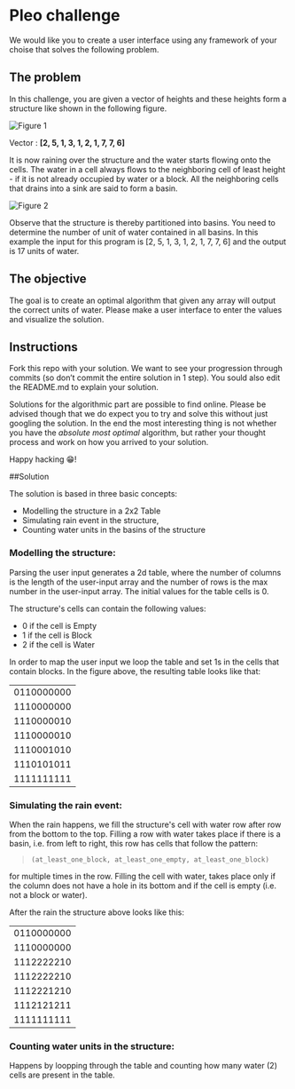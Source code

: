 # Pleo challenge

We would like you to create a user interface using any framework of your choise that solves the following problem.

## The problem

In this challenge, you are given a vector of heights and these heights form a structure like shown in the following figure.
 
![Figure 1](figure1.png)

Vector : **[2, 5, 1, 3, 1, 2, 1, 7, 7, 6]**
 
It is now raining over the structure and the water starts flowing onto the cells.  The water in a cell always flows to the neighboring cell of least height - if it is not already occupied by water or a block. All the neighboring cells that drains into a sink are said to form a basin. 
 
![Figure 2](figure1.2.png)
 
Observe that the structure is thereby partitioned into basins. You need to determine the number of unit of water contained in all basins. In this example the input for this program is [2, 5, 1, 3, 1, 2, 1, 7, 7, 6] and the output is 17 units of water.

## The objective

The goal is to create an optimal algorithm that given any array will output the correct units of water. Please make a user interface to enter the values and visualize the solution.

## Instructions

Fork this repo with your solution. We want to see your progression through commits (so don’t commit the entire solution in 1 step). You sould also edit the README.md to explain your solution.

Solutions for the algorithmic part are possible to find online. Please be advised though that we do expect you to try and solve this without just googling the solution. In the end the most interesting thing is not whether you have the _absolute most optimal_ algorithm, but rather your thought process and work on how you arrived to your solution.

Happy hacking 😁!


##Solution

The solution is based in three basic concepts:
* Modelling the structure in a 2x2 Table
* Simulating rain event in the structure, 
* Counting water units in the basins of the structure

### Modelling the structure:

Parsing the user input generates a 2d table, where the number of columns is the length of the user-input array and the number of rows is the max number in the user-input array. The initial values for the table cells is 0.

The structure's cells can contain the following values: 
 * 0 if the cell is Empty
 * 1 if the cell is Block
 * 2 if the cell is Water

In order to map the user input we loop the table and set 1s in the cells that contain blocks. In the figure above, the resulting table looks like that:

|          |
|:--------:|
|0110000000|
|1110000000|
|1110000010|
|1110000010|
|1110001010|
|1110101011|
|1111111111|
 
 ### Simulating the rain event:
 
 When the rain happens, we fill the structure's cell with water row after row from the bottom to the top. Filling a row with water takes place if there is a basin, i.e. from left to right, this row has cells that follow the pattern:

> `(at_least_one_block, at_least_one_empty, at_least_one_block)` 

for multiple times in the row. Filling the cell with water, takes place only if the column does not have a hole in its bottom and if the cell is empty (i.e. not a block or water). 
 
 After the rain the structure above looks like this:
 
|          |
|:--------:|
|0110000000|
|1110000000|
|1112222210|
|1112222210|
|1112221210|
|1112121211|
|1111111111|
 
 
 ### Counting water units in the structure:
 
 Happens by loopping through the table and counting how many water (2) cells are present in the table.